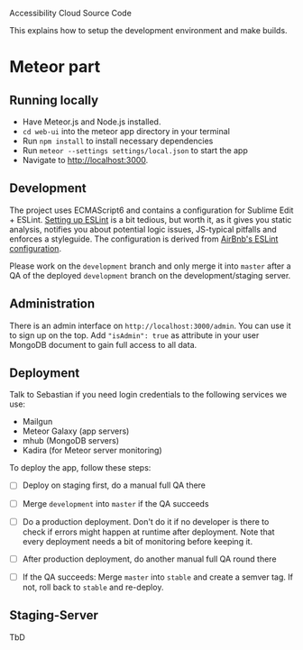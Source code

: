 Accessibility Cloud  Source Code

This explains how to setup the development environment and make builds.

Meteor part
===========

Running locally
---------------

- Have Meteor.js and Node.js installed.
- `cd web-ui` into the meteor app directory in your terminal
- Run `npm install` to install necessary dependencies
- Run `meteor --settings settings/local.json` to start the app
- Navigate to [http://localhost:3000](http://localhost:3000).


Development
-----------

The project uses ECMAScript6 and contains a configuration for Sublime Edit + ESLint. [Setting up ESLint](https://medium.com/@dan_abramov/lint-like-it-s-2015-6987d44c5b48) is a bit tedious, but worth it, as it gives you static analysis, notifies you about potential logic issues, JS-typical pitfalls and enforces a styleguide. The configuration is derived from [AirBnb's ESLint configuration](https://github.com/airbnb/javascript/blob/master/es5).

Please work on the `development` branch and only merge it into `master` after a QA of the deployed `development` branch on the development/staging server.


Administration
--------------

There is an admin interface on `http://localhost:3000/admin`. You can use it to sign up on the top. Add `"isAdmin": true` as attribute in your user MongoDB document to gain full access to all data.


Deployment
----------

Talk to Sebastian if you need login credentials to the following services we use:

- Mailgun
- Meteor Galaxy (app servers)
- mhub (MongoDB servers)
- Kadira (for Meteor server monitoring)

To deploy the app, follow these steps:

- [ ] Deploy on staging first, do a manual full QA there
- [ ] Merge `development` into `master` if the QA succeeds
- [ ] Do a production deployment. Don't do it if no developer is there to check if errors might happen at runtime after deployment. Note that every deployment needs a bit of monitoring before keeping it.
- [ ] After production deployment, do another manual full QA round there
- [ ] If the QA succeeds: Merge `master` into `stable` and create a semver tag. If not, roll back to `stable` and re-deploy.


Staging-Server
--------------
TbD


